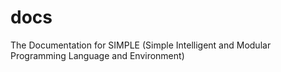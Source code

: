 # docs
The Documentation for SIMPLE (Simple Intelligent and Modular Programming Language and Environment)
